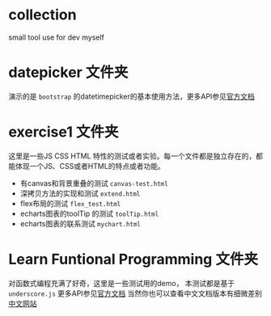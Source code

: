 # collection
small tool use for dev myself
# datepicker 文件夹
 演示的是 `bootstrap` 的datetimepicker的基本使用方法，更多API参见[官方文档](http://www.bootcss.com/p/bootstrap-datetimepicker/)
# exercise1 文件夹
这里是一些JS CSS HTML 特性的测试或者实验。每一个文件都是独立存在的，都能体现一个JS、CSS或者HTML的特点或者功能。
- 有canvas和背景重叠的测试 `canvas-test.html`
- 深拷贝方法的实现和测试  `extend.html`
- flex布局的测试 `flex_test.html`
- echarts图表的toolTip 的测试  `toolTip.html`
- echarts图表的联系测试 `mychart.html`
# Learn Funtional Programming 文件夹
对函数式编程充满了好奇，这里是一些测试用的demo，
本测试都是基于 `underscore.js` 更多API参见[官方文档](http://underscorejs.org/) 当然你也可以查看中文文档版本有细微差别 [中文网站](http://www.bootcss.com/p/underscore/)
